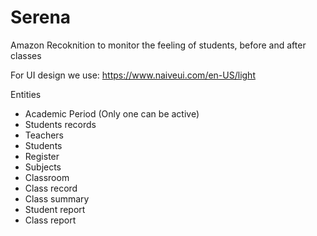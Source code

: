 # Serena

Amazon Recoknition to monitor the feeling of students, before and after classes

For UI design we use: https://www.naiveui.com/en-US/light

Entities

- Academic Period (Only one can be active)
- Students records
- Teachers
- Students
- Register
- Subjects
- Classroom
- Class record
- Class summary
- Student report
- Class report
